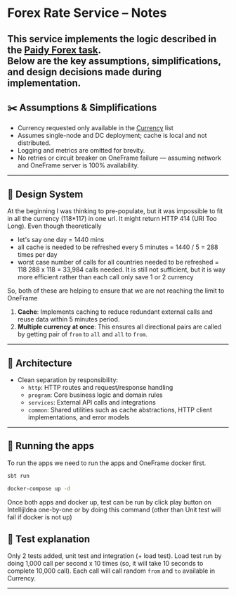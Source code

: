 # Forex Rate Service – Notes

This service implements the logic described in the [Paidy Forex task](https://github.com/paidy/interview/blob/master/Forex.md).  
Below are the key assumptions, simplifications, and design decisions made during implementation.
---

## ✂️ Assumptions & Simplifications

- Currency requested only available in the [Currency](src/main/scala/forex/domain/Currency.scala) list
- Assumes single-node and DC deployment; cache is local and not distributed.
- Logging and metrics are omitted for brevity.
- No retries or circuit breaker on OneFrame failure — assuming network and OneFrame server is 100% availability.

---
## 🧩 Design System
At the beginning I was thinking to pre-populate, but it was impossible to fit in all the currency (118*117) in one url.
It might return HTTP 414 (URI Too Long). Even though theoretically 
- let's say one day = 1440 mins
- all cache is needed to be refreshed every 5 minutes = 1440 / 5 = 288 times per day
- worst case number of calls for all countries needed to be refreshed = 118
288 x 118 = 33,984 calls needed. It is still not sufficient, but it is way more efficient rather than each call only save 1 or 2 currency

So, both of these are helping to ensure that we are not reaching the limit to OneFrame
1. **Cache**: Implements caching to reduce redundant external calls and reuse data within 5 minutes period.
2. **Multiple currency at once**: This ensures all directional pairs are called by getting pair of `from` to `all` and `all` to `from`. 

---
## 🧠 Architecture

- Clean separation by responsibility:
    - `http`: HTTP routes and request/response handling
    - `program`: Core business logic and domain rules
    - `services`: External API calls and integrations
    - `common`: Shared utilities such as cache abstractions, HTTP client implementations, and error models

---

## 🚀 Running the apps
To run the apps we need to run the apps and OneFrame docker first.

```bash
sbt run
```

```bash
docker-compose up -d
```
Once both apps and docker up, test can be run by click play button on IntellijIdea one-by-one or by doing this command 
(other than Unit test will fail if docker is not up)


## 🧪 Test explanation
Only 2 tests added, unit test and integration (+ load test). Load test run by doing 1,000 call per second x 10 times 
(so, it will take 10 seconds to complete 10,000 call). Each call will call random `from` and `to` available in Currency.

---

